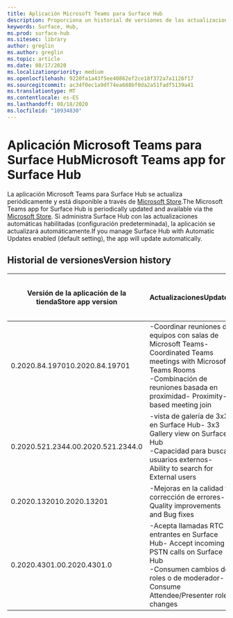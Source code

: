 ```yaml
---
title: Aplicación Microsoft Teams para Surface Hub
description: Proporciona un historial de versiones de las actualizaciones de la aplicación Microsoft Teams de Surface Hub
keywords: Surface, Hub,
ms.prod: surface-hub
ms.sitesec: library
author: greglin
ms.author: greglin
ms.topic: article
ms.date: 08/17/2020
ms.localizationpriority: medium
ms.openlocfilehash: 9220fa1a43f5ee40862ef2ce18f372a7a1126f17
ms.sourcegitcommit: ac34f0ec1a9df74ea688bf0da2a51fadf5139a41
ms.translationtype: MT
ms.contentlocale: es-ES
ms.lasthandoff: 08/18/2020
ms.locfileid: "10934830"
---
```

# <span data-ttu-id="3409d-104">Aplicación Microsoft Teams para Surface Hub</span><span class="sxs-lookup"><span data-stu-id="3409d-104">Microsoft Teams app for Surface Hub</span></span> 

<span data-ttu-id="3409d-105">La aplicación Microsoft Teams para Surface Hub se actualiza periódicamente y está disponible a través de [Microsoft Store](https://www.microsoft.com/store/apps/windows).</span><span class="sxs-lookup"><span data-stu-id="3409d-105">The Microsoft Teams app for Surface Hub is periodically updated and available via the [Microsoft Store](https://www.microsoft.com/store/apps/windows).</span></span> <span data-ttu-id="3409d-106">Si administra Surface Hub con las actualizaciones automáticas habilitadas (configuración predeterminada), la aplicación se actualizará automáticamente.</span><span class="sxs-lookup"><span data-stu-id="3409d-106">If you manage Surface Hub with Automatic Updates enabled (default setting), the app will update automatically.</span></span>
 

## <span data-ttu-id="3409d-107">Historial de versiones</span><span class="sxs-lookup"><span data-stu-id="3409d-107">Version history</span></span>
| <span data-ttu-id="3409d-108">Versión de la aplicación de la tienda</span><span class="sxs-lookup"><span data-stu-id="3409d-108">Store app version</span></span> | <span data-ttu-id="3409d-109">Actualizaciones</span><span class="sxs-lookup"><span data-stu-id="3409d-109">Updates</span></span>                                                                                         | <span data-ttu-id="3409d-110">Publicado en Microsoft Store</span><span class="sxs-lookup"><span data-stu-id="3409d-110">Published to Microsoft Store</span></span> |
| --------------------- | --------------------------------------------------------------------------------------------------- | -------------------------------- |
| <span data-ttu-id="3409d-111">0.2020.84.19701</span><span class="sxs-lookup"><span data-stu-id="3409d-111">0.2020.84.19701</span></span>       | <span data-ttu-id="3409d-112">-Coordinar reuniones de equipos con salas de Microsoft Teams</span><span class="sxs-lookup"><span data-stu-id="3409d-112">- Coordinated Teams meetings with Microsoft Teams Rooms</span></span> <br> <span data-ttu-id="3409d-113">-Combinación de reuniones basada en proximidad</span><span class="sxs-lookup"><span data-stu-id="3409d-113">- Proximity-based meeting join</span></span>                            | <span data-ttu-id="3409d-114">12 de agosto de 2020</span><span class="sxs-lookup"><span data-stu-id="3409d-114">August 12, 2020</span></span><br>            |
| <span data-ttu-id="3409d-115">0.2020.521.2344.0</span><span class="sxs-lookup"><span data-stu-id="3409d-115">0.2020.521.2344.0</span></span>     | <span data-ttu-id="3409d-116">-vista de galería de 3x3 en Surface Hub</span><span class="sxs-lookup"><span data-stu-id="3409d-116">- 3x3 Gallery view on Surface Hub</span></span><br><span data-ttu-id="3409d-117">-Capacidad para buscar usuarios externos</span><span class="sxs-lookup"><span data-stu-id="3409d-117">- Ability to search for External users</span></span>                         | <span data-ttu-id="3409d-118">10 de junio de 2020</span><span class="sxs-lookup"><span data-stu-id="3409d-118">June 10, 2020</span></span><br>            |
| <span data-ttu-id="3409d-119">0.2020.13201</span><span class="sxs-lookup"><span data-stu-id="3409d-119">0.2020.13201</span></span>          | <span data-ttu-id="3409d-120">-Mejoras en la calidad y corrección de errores</span><span class="sxs-lookup"><span data-stu-id="3409d-120">- Quality improvements and Bug fixes</span></span>                                                                | <span data-ttu-id="3409d-121">1 de junio de 2020</span><span class="sxs-lookup"><span data-stu-id="3409d-121">June 1, 2020</span></span><br>          |
| <span data-ttu-id="3409d-122">0.2020.4301.0</span><span class="sxs-lookup"><span data-stu-id="3409d-122">0.2020.4301.0</span></span>         | <span data-ttu-id="3409d-123">-Acepta llamadas RTC entrantes en Surface Hub</span><span class="sxs-lookup"><span data-stu-id="3409d-123">- Accept incoming PSTN calls on Surface Hub</span></span><br><span data-ttu-id="3409d-124">-Consumen cambios de roles o de moderador</span><span class="sxs-lookup"><span data-stu-id="3409d-124">- Consume Attendee/Presenter role changes</span></span>            | <span data-ttu-id="3409d-125">21 de mayo de 2020</span><span class="sxs-lookup"><span data-stu-id="3409d-125">May 21, 2020</span></span>                     |

